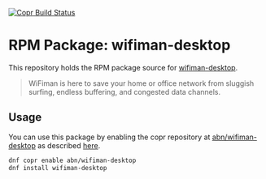 [![Copr Build Status](https://copr.fedorainfracloud.org/coprs/abn/wifiman-desktop/package/wifiman-desktop/status_image/last_build.png)](https://copr.fedorainfracloud.org/coprs/abn/wifiman-desktop/)

# RPM Package: wifiman-desktop

This repository holds the RPM package source for [wifiman-desktop](https://www.ui.com/download/app/wifiman-desktop).

> WiFiman is here to save your home or office network from sluggish surfing, endless buffering, and congested data 
> channels.

## Usage
You can use this package by enabling the copr repository at [abn/wifiman-desktop](https://copr.fedorainfracloud.org/coprs/abn/wifiman-desktop/) as described [here](https://fedorahosted.org/copr/wiki/HowToEnableRepo).

```sh
dnf copr enable abn/wifiman-desktop
dnf install wifiman-desktop
```
